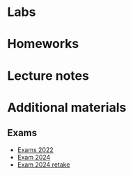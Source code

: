 # Labs


# Homeworks


# Lecture notes


# Additional materials

## Exams

* [Exams 2022](exams_2022)
* [Exam 2024](exam_2024)
* [Exam 2024 retake](exam_2024_retake)

